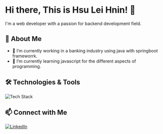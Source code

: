 # Hi there, This is Hsu Lei Hnin! 👋
I'm a web developer with a passion for backend development field.

## 🚀 About Me
- 🔭 I’m currently working in a banking industry using java with springboot frameworrk.
- 🌱 I’m currently learning javascript for the different aspects of programming.

## 🛠️ Technologies & Tools
![Tech Stack](https://skillicons.dev/icons?i=java,spring,js,ts,nodejs,express,mongodb,react,git,github,vscode)

## 📫 Connect with Me
[![LinkedIn](https://img.shields.io/badge/LinkedIn-0077B5?style=for-the-badge&logo=linkedin&logoColor=white)](https://www.linkedin.com/in/enigmahsu26)
